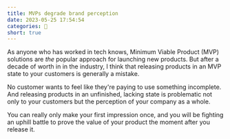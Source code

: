 ```yaml
---
title: MVPs degrade brand perception
date: 2023-05-25 17:54:54
categories: 💬
short: true
---
```


As anyone who has worked in tech knows, Minimum Viable Product (MVP) solutions are _the_ popular approach for launching new products. But after a decade of worth in in the industry, I think that releasing products in an MVP state to your customers is generally a mistake.

No customer wants to feel like they're paying to use something incomplete. And releasing products in an unfinished, lacking state is problematic not only to your customers but the perception of your company as a whole.

You can really only make your first impression once, and you will be fighting an uphill battle to prove the value of your product the moment after you release it.
